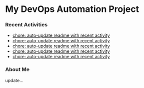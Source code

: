 # My DevOps Automation Project

### Recent Activities
<!-- activity:START -->
- [chore: auto-update readme with recent activity](https://github.com/kaigiii/mybowling-app/commit/5d409479038341a5625b490d73770d1517fc7140)
- [chore: auto-update readme with recent activity](https://github.com/kaigiii/mybowling-app/commit/1c7ebcc2f9405b322687a3d4dc8fcdc9321141c0)
- [chore: auto-update readme with recent activity](https://github.com/kaigiii/mybowling-app/commit/7cd6a137d6a89f6ac735ab1d3f552ed29f051e09)
- [chore: auto-update readme with recent activity](https://github.com/kaigiii/mybowling-app/commit/47d82db9600b36cb63e9bbc09f55d4095bf319fd)
- [chore: auto-update readme with recent activity](https://github.com/kaigiii/mybowling-app/commit/7ae7333be533beb5d593476453912a3f53307dfc)
<!-- activity:END -->

### About Me
<!-- MYLINKS:START -->
<!-- MYLINKS:END -->

update...
